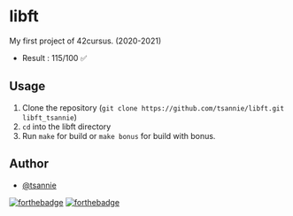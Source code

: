 # libft
My first project of 42cursus. (2020-2021)

* Result : 115/100 ✅

## Usage

1. Clone the repository (`git clone https://github.com/tsannie/libft.git libft_tsannie`)
2. `cd` into the libft directory
3. Run `make` for build or `make bonus` for build with bonus.

## Author

* [@tsannie](https://github.com/tsannie)

[![forthebadge](https://forthebadge.com/images/badges/made-with-c.svg)](https://forthebadge.com) [![forthebadge](https://forthebadge.com/images/badges/powered-by-water.svg)](https://forthebadge.com)
